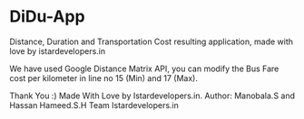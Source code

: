 # DiDu-App
Distance, Duration and Transportation Cost resulting application, made with love by istardevelopers.in

We have used Google Distance Matrix API,
you can modify the Bus Fare cost per kilometer in line no 15 (Min) and 17 (Max).

Thank You :)
Made With Love by Istardevelopers.in.
Author: Manobala.S and Hassan Hameed.S.H
Team Istardevelopers.in
